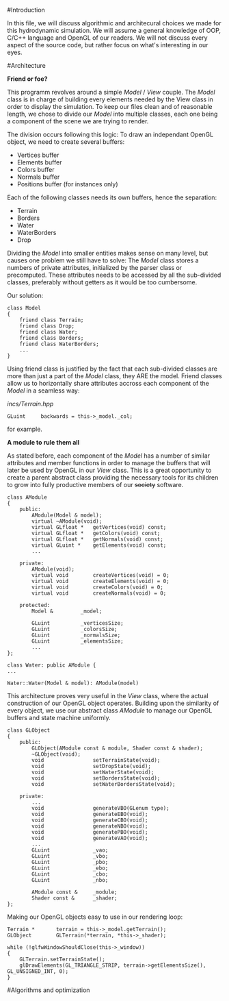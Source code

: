 #Introduction

In this file, we will discuss algorithmic and architecural choices we made for this hydrodynamic simulation.
We will assume a general knowledge of OOP, C/C++ language and OpenGL of our readers.
We will not discuss every aspect of the source code, but rather focus on what's interesting in our eyes.

#Architecture

**Friend or foe?**

This programm revolves around a simple *Model* / *View* couple.
The *Model* class is in charge of building every elements needed by the View class in order to display the simulation.
To keep our files clean and of reasonable length, we chose to divide our *Model* into multiple classes, each one
being a component of the scene we are trying to render.

The division occurs following this logic:
To draw an independant OpenGL object, we need to create several buffers:
- Vertices buffer
- Elements buffer
- Colors buffer
- Normals buffer
- Positions buffer (for instances only)

Each of the following classes needs its own buffers, hence the separation: 

- Terrain
- Borders
- Water
- WaterBorders
- Drop

Dividing the *Model* into smaller entities makes sense on many level, but causes one problem we still have to solve:
The *Model* class stores a numbers of private attributes, initialized by the parser class or precomputed.
These attributes needs to be accessed by all the sub-divided classes, preferably without getters as it would be
too cumbersome.

Our solution:

```
class Model
{
	friend class Terrain;
	friend class Drop;
	friend class Water;
	friend class Borders;
	friend class WaterBorders;
	...
}
```

Using friend class is justified by the fact that each sub-divided classes are more than just a part of the *Model* class, they ARE the model. Friend classes allow us to horizontally share attributes accross each component of the *Model* in a seamless way:

*incs/Terrain.hpp*

`GLuint		backwards = this->_model._col;`

for example.

**A module to rule them all**

As stated before, each component of the *Model* has a number of similar attributes and member functions in order to
manage the buffers that will later be used by OpenGL in our *View* class. This is a great opportunity to create a parent abstract class providing the necessary tools for its children to grow into fully productive members of our ~~society~~ software.

```
class AModule
{
	public:
		AModule(Model & model);
		virtual ~AModule(void);
		virtual GLfloat *	getVertices(void) const;
		virtual GLfloat *	getColors(void) const;
		virtual GLfloat *	getNormals(void) const;
		virtual GLuint *	getElements(void) const;
		...

	private:
		AModule(void);
		virtual void		createVertices(void) = 0;
		virtual void		createElements(void) = 0;
		virtual void		createColors(void) = 0;
		virtual void		createNormals(void) = 0;

	protected:
		Model &			_model;
	
		GLuint			_verticesSize;
		GLuint			_colorsSize;
		GLuint			_normalsSize;
		GLuint			_elementsSize;
		...
};
```

```
class Water: public AModule {
...
```

```
Water::Water(Model & model): AModule(model)
```

This architecture proves very useful in the *View* class, where the actual construction of our OpenGL object operates. Building upon the similarity of every object, we use our abstract class *AModule* to manage our OpenGL buffers and state machine uniformly.

```
class GLObject
{
	public:
		GLObject(AModule const & module, Shader const & shader);
		~GLObject(void);
		void				setTerrainState(void);
		void				setDropState(void);
		void				setWaterState(void);
		void				setBordersState(void);
		void				setWaterBordersState(void);

	private:	
		...
		void				generateVBO(GLenum type);
		void				generateEBO(void);
		void				generateCBO(void);
		void				generateNBO(void);
		void				generatePBO(void);
		void				generateVAO(void);
		...
		GLuint				_vao;
		GLuint				_vbo;
		GLuint				_pbo;
		GLuint				_ebo;
		GLuint				_cbo;
		GLuint				_nbo;

		AModule	const &		_module;
		Shader const &		_shader;
};
```

Making our OpenGL objects easy to use in our rendering loop:

```
Terrain *		terrain = this->_model.getTerrain();
GLObject		GLTerrain(*terrain, *this->_shader);

while (!glfwWindowShouldClose(this->_window))
{
	GLTerrain.setTerrainState();
	glDrawElements(GL_TRIANGLE_STRIP, terrain->getElementsSize(), GL_UNSIGNED_INT, 0);
}
```

#Algorithms and optimization


